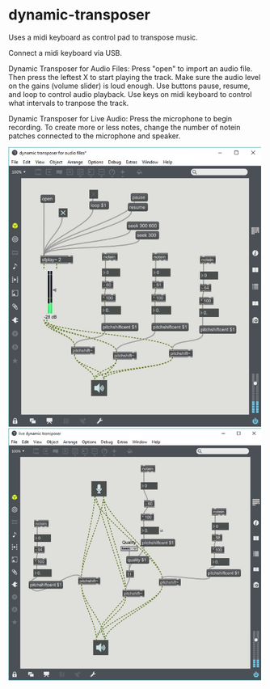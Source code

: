 # dynamic-transposer
Uses a midi keyboard as control pad to transpose music.

Connect a midi keyboard via USB.

Dynamic Transposer for Audio Files:
Press "open" to import an audio file. Then press the leftest X to start playing the track. Make sure the audio level on the gains (volume slider) is loud enough.
Use buttons pause, resume, and loop to control audio playback. 
Use keys on midi keyboard to control what intervals to tranpose the track.

Dynamic Transposer for Live Audio:
Press the microphone to begin recording.
To create more or less notes, change the number of notein patches connected to the microphone and speaker.

<img src="https://github.com/CatherineZeng/dynamic-transposer/blob/master/screenshot2.jpg?raw=true" width="500px"/>
<img src="https://github.com/CatherineZeng/dynamic-transposer/blob/master/screenshot1.jpg?raw=true" width="500px"/>
